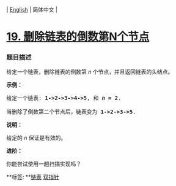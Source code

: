 | [English](README_EN.md) | 简体中文 |

# [19. 删除链表的倒数第N个节点](https://leetcode-cn.com/problems/remove-nth-node-from-end-of-list)
 ### 题目描述
<p>给定一个链表，删除链表的倒数第&nbsp;<em>n&nbsp;</em>个节点，并且返回链表的头结点。</p>

<p><strong>示例：</strong></p>

<pre>给定一个链表: <strong>1-&gt;2-&gt;3-&gt;4-&gt;5</strong>, 和 <strong><em>n</em> = 2</strong>.

当删除了倒数第二个节点后，链表变为 <strong>1-&gt;2-&gt;3-&gt;5</strong>.
</pre>

<p><strong>说明：</strong></p>

<p>给定的 <em>n</em>&nbsp;保证是有效的。</p>

<p><strong>进阶：</strong></p>

<p>你能尝试使用一趟扫描实现吗？</p>

**标签:	**[链表](https://leetcode-cn.com/tag/linked-list) [双指针](https://leetcode-cn.com/tag/two-pointers) 